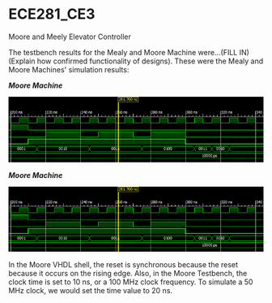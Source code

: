 ECE281_CE3
==========

Moore and Meely Elevator Controller

The testbench results for the Mealy and Moore Machine were...(FILL IN) (Explain how confirmed functionality of designs). These were the Mealy and Moore Machines' simulation results:


__*Moore Machine*__


![](https://github.com/dustyweisner/ECE281_CE3/blob/master/Moore_Testbench_waveform.GIF?raw=true)


__*Moore Machine*__


![](https://github.com/dustyweisner/ECE281_CE3/blob/master/Moore_Testbench_waveform.GIF?raw=true)



In the Moore VHDL shell, the reset is synchronous because the reset because it occurs on the rising edge. Also, in the Moore Testbench, the clock time is set to 10 ns, or a 100 MHz clock frequency. To simulate a 50 MHz clock, we would set the time value to 20 ns.
